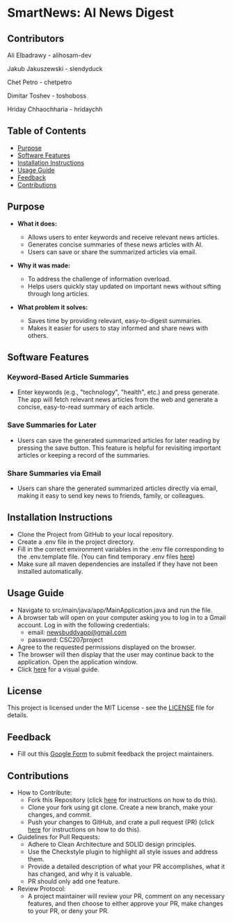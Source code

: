 # SmartNews: AI News Digest

## Contributors

Ali Elbadrawy - alihosam-dev

Jakub Jakuszewski - slendyduck

Chet Petro - chetpetro

Dimitar Toshev - toshoboss

Hriday Chhaochharia - hridaychh

## Table of Contents
- [Purpose](#purpose)
- [Software Features](#software-features)
- [Installation Instructions](#installation-instructions)
- [Usage Guide](#usage-guide)
- [Feedback](#feedback)
- [Contributions](#contributions)


## Purpose

- **What it does:**
    - Allows users to enter keywords and receive relevant news articles.
    - Generates concise summaries of these news articles with AI.
    - Users can save or share the summarized articles via email.

- **Why it was made:**
    - To address the challenge of information overload.
    - Helps users quickly stay updated on important news without sifting through long articles.

- **What problem it solves:**
    - Saves time by providing relevant, easy-to-digest summaries.
    - Makes it easier for users to stay informed and share news with others.

## Software Features

### Keyword-Based Article Summaries
- Enter keywords (e.g., "technology", "health", etc.) and press generate. The app will fetch relevant news articles from the web and generate a concise, easy-to-read summary of each article.

### Save Summaries for Later
- Users can save the generated summarized articles for later reading by pressing the save button. This feature is helpful for revisiting important articles or keeping a record of the summaries.

### Share Summaries via Email
- Users can share the generated summarized articles directly via email, making it easy to send key news to friends, family, or colleagues.


## Installation Instructions
- Clone the Project from GitHub to your local repository.
- Create a .env file in the project directory.
- Fill in the correct environment variables in the .env file corresponding to the .env.template file. (You can find temporary .env files [here](https://docs.google.com/document/d/1lAfy1HOj_1hAgsB34hC2Ef0vrUziLUotw0me-yYG4-A/edit?usp=sharing))
- Make sure all maven dependencies are installed if they have not been installed automatically.

## Usage Guide
- Navigate to src/main/java/app/MainApplication.java and run the file.
- A browser tab will open on your computer asking you to log in to a Gmail account. Log in with the following credentials:
  - email: newsbuddyapp@gmail.com
  - password: CSC207project
- Agree to the requested permissions displayed on the browser.
- The browser will then display that the user may continue back to the application. Open the application window.
- Click [here](https://youtu.be/pXDVigbl1DE) for a visual guide.

## License
This project is licensed under the MIT License - see the [LICENSE](LICENSE) file for details.

## Feedback
- Fill out this [Google Form](https://forms.gle/B58iNJ1ZAMXUJHsR7) to submit feedback the project maintainers.

## Contributions
- How to Contribute:
    - Fork this Repository (click <a href="https://docs.github.com/en/pull-requests/collaborating-with-pull-requests/working-with-forks/fork-a-repo">here</a> for instructions on how to do this).
    - Clone your fork using git clone. Create a new branch, make your changes, and commit.
    - Push your changes to GitHub, and crate a pull request (PR)  (click <a href="https://docs.github.com/en/pull-requests/collaborating-with-pull-requests/proposing-changes-to-your-work-with-pull-requests/creating-a-pull-request-from-a-fork">here</a> for instructions on how to do this).
- Guidelines for Pull Requests:
    - Adhere to Clean Architecture and SOLID design principles.
    - Use the Checkstyle plugin to highlight all style issues and address them.
    - Provide a detailed description of what your PR accomplishes, what it has changed, and why it is valuable.
    - PR should only add one feature.
- Review Protocol:
    - A project maintainer will review your PR, comment on any necessary features, and then choose to either approve your PR, make changes to your PR, or deny your PR. 



